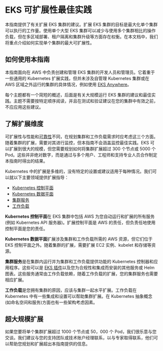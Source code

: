 # EKS 可扩展性最佳实践
本指南提供了有关扩展 EKS 集群的建议。扩展 EKS 集群的目标是最大化单个集群可以执行的工作量。使用单个大型 EKS 集群可以减少与使用多个集群相比的操作负载，但在多区域部署、租户隔离和集群升级等方面存在权衡。在本文档中，我们将重点介绍如何实现单个集群的最大可扩展性。

## 如何使用本指南
本指南面向在 AWS 中负责创建和管理 EKS 集群的开发人员和管理员。它着重于一些通用的 Kubernetes 扩展实践，但并未涉及自管理 Kubernetes 集群或在 AWS 区域之外运行的集群的具体情况，例如使用 [EKS Anywhere](https://anywhere.eks.amazonaws.com/)。

每个主题都有一个简短的概述，后面是有关大规模运行 EKS 集群的建议和最佳实践。主题不需要按特定顺序阅读，并且在测试和验证建议在您的集群中有效之前，不应应用这些建议。

## 了解扩展维度
可扩展性与性能和[可靠性](https://aws.github.io/aws-eks-best-practices/reliability/docs/)不同，在规划集群和工作负载需求时应考虑这三个方面。随着集群的扩展，需要对其进行监控，但本指南不会涵盖监控最佳实践。EKS 可以扩展到很大的规模，但您需要规划如何将集群扩展超过 300 个节点或 5000 个 Pod。这些并非绝对数字，而是通过与多个用户、工程师和支持专业人员合作制定本指南时得出的结果。

Kubernetes 中的扩展是多维的，没有特定的设置或建议适用于每种情况。我们可以就以下主要领域提供扩展指导：

* [Kubernetes 控制平面](control-plane)
* [Kubernetes 数据平面](data-plane)
* [集群服务](cluster-services)
* [工作负载](workloads)

**Kubernetes 控制平面**在 EKS 集群中包括 AWS 为您自动运行和扩展的所有服务(例如 Kubernetes API 服务器)。扩展控制平面是 AWS 的责任，但负责任地使用控制平面是您的责任。

**Kubernetes 数据平面**扩展涉及集群和工作负载所需的 AWS 资源，但它们位于 EKS 控制平面之外。随着集群的扩展，需要扩展 EC2 实例、kubelet 和存储等资源。

**集群服务**是在集群内运行并为集群和工作负载提供功能的 Kubernetes 控制器和应用程序。这些可以是 [EKS 插件](https://docs.aws.amazon.com/eks/latest/userguide/eks-add-ons.html)以及您为合规性和集成而安装的其他服务或 Helm 图表。这些服务通常由工作负载依赖，随着工作负载的扩展，您的集群服务也需要相应扩展。

**工作负载**是您拥有集群的原因，应该与集群一起水平扩展。工作负载在 Kubernetes 中有一些集成和设置可以帮助集群扩展。在 Kubernetes 抽象概念(如命名空间和服务)方面也有一些架构考虑因素。

## 超大规模扩展
如果您要将单个集群扩展超过 1000 个节点或 50，000 个 Pod，我们很乐意与您交谈。我们建议与您的支持团队或技术账户经理联系，以与专家取得联系，他们可以帮助您规划和扩展超出本指南提供的信息。